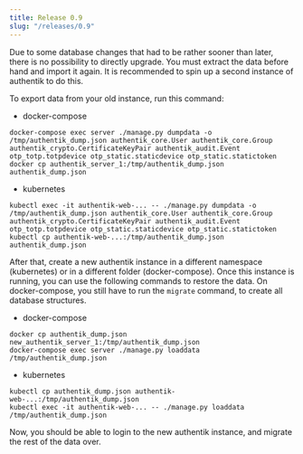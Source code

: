 ```yaml
---
title: Release 0.9
slug: "/releases/0.9"
---
```


Due to some database changes that had to be rather sooner than later, there is no possibility to directly upgrade. You must extract the data before hand and import it again. It is recommended to spin up a second instance of authentik to do this.

To export data from your old instance, run this command:

- docker-compose

```shell
docker-compose exec server ./manage.py dumpdata -o /tmp/authentik_dump.json authentik_core.User authentik_core.Group authentik_crypto.CertificateKeyPair authentik_audit.Event otp_totp.totpdevice otp_static.staticdevice otp_static.statictoken
docker cp authentik_server_1:/tmp/authentik_dump.json authentik_dump.json
```

- kubernetes

```shell
kubectl exec -it authentik-web-... -- ./manage.py dumpdata -o /tmp/authentik_dump.json authentik_core.User authentik_core.Group authentik_crypto.CertificateKeyPair authentik_audit.Event otp_totp.totpdevice otp_static.staticdevice otp_static.statictoken
kubectl cp authentik-web-...:/tmp/authentik_dump.json authentik_dump.json
```

After that, create a new authentik instance in a different namespace (kubernetes) or in a different folder (docker-compose). Once this instance is running, you can use the following commands to restore the data. On docker-compose, you still have to run the `migrate` command, to create all database structures.

- docker-compose

```shell
docker cp authentik_dump.json new_authentik_server_1:/tmp/authentik_dump.json
docker-compose exec server ./manage.py loaddata /tmp/authentik_dump.json
```

- kubernetes

```shell
kubectl cp authentik_dump.json authentik-web-...:/tmp/authentik_dump.json
kubectl exec -it authentik-web-... -- ./manage.py loaddata /tmp/authentik_dump.json
```

Now, you should be able to login to the new authentik instance, and migrate the rest of the data over.
